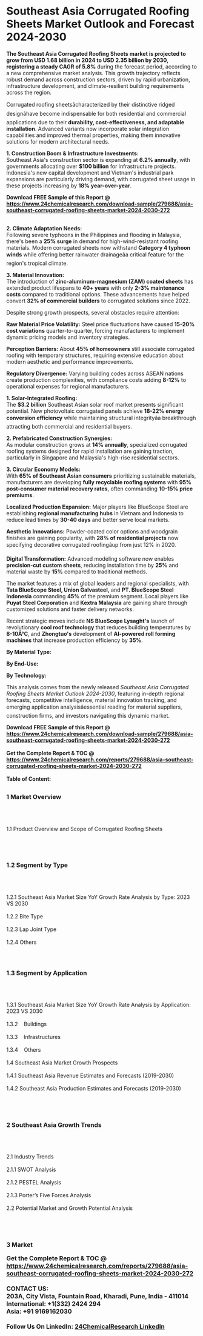 <h1>Southeast Asia Corrugated Roofing Sheets Market Outlook and Forecast 2024-2030</h1><p><strong>The Southeast Asia Corrugated Roofing Sheets market is projected to grow from USD 1.68 billion in 2024 to USD 2.35 billion by 2030, registering a steady CAGR of 5.8%</strong> during the forecast period, according to a new comprehensive market analysis. This growth trajectory reflects robust demand across construction sectors, driven by rapid urbanization, infrastructure development, and climate-resilient building requirements across the region.</p><p>Corrugated roofing sheetsâcharacterized by their distinctive ridged designâhave become indispensable for both residential and commercial applications due to their <strong>durability, cost-effectiveness, and adaptable installation</strong>. Advanced variants now incorporate solar integration capabilities and improved thermal properties, making them innovative solutions for modern architectural needs.</p><p><strong>1. Construction Boom &amp; Infrastructure Investments:</strong><br>
Southeast Asia's construction sector is expanding at <strong>6.2% annually</strong>, with governments allocating over <strong>$100 billion</strong> for infrastructure projects. Indonesia's new capital development and Vietnam's industrial park expansions are particularly driving demand, with corrugated sheet usage in these projects increasing by <strong>18% year-over-year</strong>.</p><div><b>Download FREE Sample of this Report @ 
            <a href="https://www.24chemicalresearch.com/download-sample/279688/asia-southeast-corrugated-roofing-sheets-market-2024-2030-272">
            https://www.24chemicalresearch.com/download-sample/279688/asia-southeast-corrugated-roofing-sheets-market-2024-2030-272</a></b></div><br><p><strong>2. Climate Adaptation Needs:</strong><br>
Following severe typhoons in the Philippines and flooding in Malaysia, there's been a <strong>25% surge</strong> in demand for high-wind-resistant roofing materials. Modern corrugated sheets now withstand <strong>Category 4 typhoon winds</strong> while offering better rainwater drainageâa critical feature for the region's tropical climate.</p><p><strong>3. Material Innovation:</strong><br>
The introduction of <strong>zinc-aluminum-magnesium (ZAM) coated sheets</strong> has extended product lifespans to <strong>40+ years</strong> with only <strong>2-3% maintenance costs</strong> compared to traditional options. These advancements have helped convert <strong>32% of commercial builders</strong> to corrugated solutions since 2022.</p><p>Despite strong growth prospects, several obstacles require attention:</p><p><strong>Raw Material Price Volatility:</strong> Steel price fluctuations have caused <strong>15-20% cost variations</strong> quarter-to-quarter, forcing manufacturers to implement dynamic pricing models and inventory strategies.</p><p><strong>Perception Barriers:</strong> About <strong>45% of homeowners</strong> still associate corrugated roofing with temporary structures, requiring extensive education about modern aesthetic and performance improvements.</p><p><strong>Regulatory Divergence:</strong> Varying building codes across ASEAN nations create production complexities, with compliance costs adding <strong>8-12%</strong> to operational expenses for regional manufacturers.</p><p><strong>1. Solar-Integrated Roofing:</strong><br>
The <strong>$3.2 billion</strong> Southeast Asian solar roof market presents significant potential. New photovoltaic corrugated panels achieve <strong>18-22% energy conversion efficiency</strong> while maintaining structural integrityâa breakthrough attracting both commercial and residential buyers.</p><p><strong>2. Prefabricated Construction Synergies:</strong><br>
As modular construction grows at <strong>14% annually</strong>, specialized corrugated roofing systems designed for rapid installation are gaining traction, particularly in Singapore and Malaysia's high-rise residential sectors.</p><p><strong>3. Circular Economy Models:</strong><br>
With <strong>65% of Southeast Asian consumers</strong> prioritizing sustainable materials, manufacturers are developing <strong>fully recyclable roofing systems</strong> with <strong>95% post-consumer material recovery rates</strong>, often commanding <strong>10-15% price premiums</strong>.</p><p><strong>Localized Production Expansion:</strong> Major players like BlueScope Steel are establishing <strong>regional manufacturing hubs</strong> in Vietnam and Indonesia to reduce lead times by <strong>30-40 days</strong> and better serve local markets.</p><p><strong>Aesthetic Innovations:</strong> Powder-coated color options and woodgrain finishes are gaining popularity, with <strong>28% of residential projects</strong> now specifying decorative corrugated roofingâup from just 12% in 2020.</p><p><strong>Digital Transformation:</strong> Advanced modeling software now enables <strong>precision-cut custom sheets</strong>, reducing installation time by <strong>25%</strong> and material waste by <strong>15%</strong> compared to traditional methods.</p><p>The market features a mix of global leaders and regional specialists, with <strong>Tata BlueScope Steel, Union Galvasteel,</strong> and <strong>PT. BlueScope Steel Indonesia</strong> commanding <strong>45%</strong> of the premium segment. Local players like <strong>Puyat Steel Corporation</strong> and <strong>Kextra Malaysia</strong> are gaining share through customized solutions and faster delivery networks.</p><p>Recent strategic moves include <strong>NS BlueScope Lysaght's</strong> launch of revolutionary <strong>cool roof technology</strong> that reduces building temperatures by <strong>8-10Â°C</strong>, and <strong>Zhongtuo's</strong> development of <strong>AI-powered roll forming machines</strong> that increase production efficiency by <strong>35%</strong>.</p><p><strong>By Material Type:</strong></p><p><strong>By End-Use:</strong></p><p><strong>By Technology:</strong></p><p>This analysis comes from the newly released <em>Southeast Asia Corrugated Roofing Sheets Market Outlook 2024-2030</em>, featuring in-depth regional forecasts, competitive intelligence, material innovation tracking, and emerging application analysisâessential reading for material suppliers, construction firms, and investors navigating this dynamic market.</p><div><b>Download FREE Sample of this Report @ 
            <a href="https://www.24chemicalresearch.com/download-sample/279688/asia-southeast-corrugated-roofing-sheets-market-2024-2030-272">
            https://www.24chemicalresearch.com/download-sample/279688/asia-southeast-corrugated-roofing-sheets-market-2024-2030-272</a></b></div><br><div><b>Get the Complete Report & TOC @ 
            <a href="https://www.24chemicalresearch.com/reports/279688/asia-southeast-corrugated-roofing-sheets-market-2024-2030-272">
            https://www.24chemicalresearch.com/reports/279688/asia-southeast-corrugated-roofing-sheets-market-2024-2030-272</a></b></div><br>
            <b>Table of Content:</b><p><h2><span style="font-size:16px"><strong>1 Market Overview&nbsp;&nbsp; &nbsp;</strong></span></h2><br />
<br />
<p>1.1 Product Overview and Scope of Corrugated Roofing Sheets&nbsp;</p><br />
<br />
<h2><strong><span style="font-size:16px">1.2 Segment by Type&nbsp;&nbsp; &nbsp;</span></strong></h2><br />
<br />
<p>1.2.1 Southeast Asia Market Size YoY Growth Rate Analysis by Type: 2023 VS 2030&nbsp;&nbsp; &nbsp;<br /><br />
1.2.2 Bite Type&nbsp;&nbsp; &nbsp;<br /><br />
1.2.3 Lap Joint Type<br /><br />
1.2.4 Others<br /><br />
<br />
<h2><span style="font-size:16px"><strong>1.3 Segment by Application&nbsp;&nbsp;</strong></span></h2><br />
<br />
<p>1.3.1 Southeast Asia Market Size YoY Growth Rate Analysis by Application: 2023 VS 2030&nbsp;&nbsp; &nbsp;<br /><br />
1.3.2&nbsp;&nbsp; &nbsp;Buildings<br /><br />
1.3.3&nbsp;&nbsp; &nbsp;Infrastructures<br /><br />
1.3.4&nbsp;&nbsp; &nbsp;Others<br /><br />
1.4 Southeast Asia Market Growth Prospects&nbsp;&nbsp; &nbsp;<br /><br />
1.4.1 Southeast Asia Revenue Estimates and Forecasts (2019-2030)&nbsp;&nbsp; &nbsp;<br /><br />
1.4.2 Southeast Asia Production Estimates and Forecasts (2019-2030)&nbsp;&nbsp;</p><br />
<br />
<h2><span style="font-size:16px"><strong>2 Southeast Asia Growth Trends&nbsp;&nbsp; &nbsp;</strong></span></h2><br />
<br />
<p>2.1 Industry Trends&nbsp;&nbsp; &nbsp;<br /><br />
2.1.1 SWOT Analysis&nbsp;&nbsp; &nbsp;<br /><br />
2.1.2 PESTEL Analysis&nbsp;&nbsp; &nbsp;<br /><br />
2.1.3 Porter&rsquo;s Five Forces Analysis&nbsp;&nbsp; &nbsp;<br /><br />
2.2 Potential Market and Growth Potential Analysis&nbsp;&nbsp; &nbsp;</p><br />
<br />
<h2><span style="font-size:16px"><strong>3 Market </p><div><b>Get the Complete Report & TOC @ 
            <a href="https://www.24chemicalresearch.com/reports/279688/asia-southeast-corrugated-roofing-sheets-market-2024-2030-272">
            https://www.24chemicalresearch.com/reports/279688/asia-southeast-corrugated-roofing-sheets-market-2024-2030-272</a></b></div><br><b>CONTACT US:</b><br>
            203A, City Vista, Fountain Road, Kharadi, Pune, India - 411014<br>
            International: +1(332) 2424 294<br>
            Asia: +91 9169162030 <br><br>
            Follow Us On LinkedIn: <a href="https://www.linkedin.com/company/24chemicalresearch/">24ChemicalResearch LinkedIn</a>